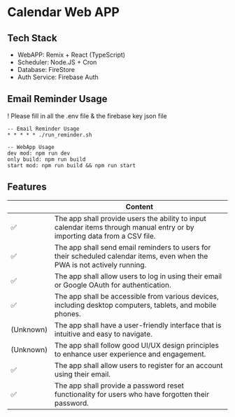 # Calendar Web APP

## Tech Stack

- WebAPP: Remix + React (TypeScript)
- Scheduler: Node.JS + Cron
- Database: FireStore
- Auth Service: Firebase Auth

## Email Reminder Usage

! Please fill in all the .env file & the firebase key json file

```
-- Email Reminder Usage
* * * * * ./run_reminder.sh

-- WebApp Usage
dev mod: npm run dev
only build: npm run build
start mod: npm run build && npm run start
```

## Features

|           | Content                                                                                                                    |
| --------- | -------------------------------------------------------------------------------------------------------------------------- |
| ✅        | The app shall provide users the ability to input calendar items through manual entry or by importing data from a CSV file. |
| ✅        | The app shall send email reminders to users for their scheduled calendar items, even when the PWA is not actively running. |
| ✅        | The app shall allow users to log in using their email or Google OAuth for authentication.                                  |
| ✅        | The app shall be accessible from various devices, including desktop computers, tablets, and mobile phones.                 |
| (Unknown) | The app shall have a user-friendly interface that is intuitive and easy to navigate.                                       |
| (Unknown) | The app shall follow good UI/UX design principles to enhance user experience and engagement.                               |
| ✅        | The app shall allow users to register for an account using their email.                                                    |
| ✅        | The app shall provide a password reset functionality for users who have forgotten their password.                          |

